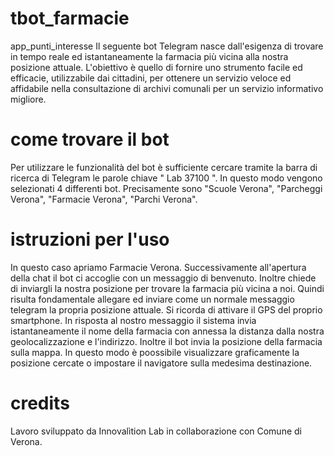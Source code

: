 # tbot_farmacie
app_punti_interesse
Il seguente bot Telegram nasce dall'esigenza di trovare in tempo reale ed istantaneamente la farmacia più vicina alla nostra posizione attuale. L'obiettivo è quello di fornire uno strumento facile ed efficacie, utilizzabile dai cittadini, per ottenere un servizio veloce ed affidabile nella consultazione di archivi comunali per un servizio informativo migliore.

# come trovare il bot
Per utilizzare le funzionalità del bot è sufficiente cercare tramite la barra di ricerca di Telegram le parole chiave " Lab 37100 ". In questo modo vengono selezionati 4 differenti bot. Precisamente sono "Scuole Verona", "Parcheggi Verona", "Farmacie Verona", "Parchi Verona".

# istruzioni per l'uso
In questo caso apriamo Farmacie Verona. Successivamente all'apertura della chat il bot ci accoglie con un messaggio di benvenuto. Inoltre chiede di inviargli la nostra posizione per trovare la farmacia più vicina a noi. Quindi risulta fondamentale allegare ed inviare come un normale messaggio telegram la propria posizione attuale. Si ricorda di attivare il GPS del proprio smartphone. In risposta al nostro messaggio il sistema invia istantaneamente il nome della farmacia con annessa la distanza dalla nostra geolocalizzazione e l'indirizzo. Inoltre il bot invia la posizione della farmacia sulla mappa. In questo modo è poossibile visualizzare graficamente la posizione cercate o impostare il navigatore sulla medesima destinazione.

# credits
Lavoro sviluppato da Innovalìtion Lab in collaborazione con Comune di Verona.
